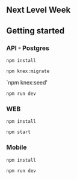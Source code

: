 ## Next Level Week

## Getting started

### API - Postgres
`npm install`

`npm knex:migrate`

`npm knex:seed'

`npm run dev`

### WEB
`npm install`

`npm start`

### Mobile
`npm install`

`npm run dev`